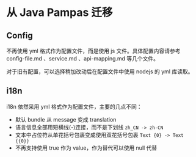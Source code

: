 # 从 Java Pampas 迁移

## Config

不再使用 yml 格式作为配置文件，而是使用 js 文件。具体配置内容请参考 config-file.md 、service.md 、api-mapping.md 等几个文件。

对于旧有配置，可以选择稍加改动后在配置文件中使用 nodejs 的 yml 库读取。

## i18n

i18n 依然采用 yml 格式作为配置文件，主要的几点不同：

- 默认 bundle 从 message 变成 translation
- 语言信息全部用短横线(-)连接，而不是下划线 `zh_CN -> zh-CN`
- 文本中占位符从单花括号包裹变成使用双花括号包裹 `Text {0} -> Text {{0}}`
- 不再支持使用 true 作为 value，作为替代可以使用 null 代替
